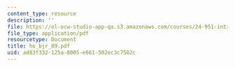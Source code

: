 ```yaml
---
content_type: resource
description: ''
file: https://ol-ocw-studio-app-qa.s3.amazonaws.com/courses/24-951-introduction-to-syntax-fall-2003/ad83f332125a8005e661502ec3c7502c_ho_bjr_89.pdf
file_type: application/pdf
resourcetype: Document
title: ho_bjr_89.pdf
uid: ad83f332-125a-8005-e661-502ec3c7502c
---
```

